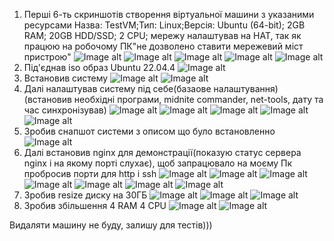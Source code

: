1) Перші 6-ть скриншотів створення віртуальної машини з указаними ресурсами
Назва: TestVM;Тип: Linux;Версія: Ubuntu (64-bit); 2GB RAM; 20GB HDD/SSD; 2 CPU; мережу налаштував на НАТ, так як працюю на робочому ПК"не дозволено ставити мережевий міст пристрою"
![Image alt](https://github.com/Fomka27/DevOps/blob/lecture3/Screenshot_1.jpg)
![Image alt](https://github.com/Fomka27/DevOps/blob/lecture3/Screenshot_2.jpg)
![Image alt](https://github.com/Fomka27/DevOps/blob/lecture3/Screenshot_3.jpg)
![Image alt](https://github.com/Fomka27/DevOps/blob/lecture3/Screenshot_4.jpg)
![Image alt](https://github.com/Fomka27/DevOps/blob/lecture3/Screenshot_5.jpg)
2) Під'єднав iso образ Ubuntu 22.04.4
![Image alt](https://github.com/Fomka27/DevOps/blob/lecture3/Screenshot_6.jpg)
3) Встановив систему
![Image alt](https://github.com/Fomka27/DevOps/blob/lecture3/Screenshot_7.jpg)
![Image alt](https://github.com/Fomka27/DevOps/blob/lecture3/Screenshot_8.jpg)
4) Далі налаштував систему під себе(базаове налаштування)(встановив необхідні програми, midnite commander, net-tools, дату та час синхронізував)
![Image alt](https://github.com/Fomka27/DevOps/blob/lecture3/Screenshot_9.jpg)
![Image alt](https://github.com/Fomka27/DevOps/blob/lecture3/Screenshot_10.jpg)
![Image alt](https://github.com/Fomka27/DevOps/blob/lecture3/Screenshot_11.jpg)
![Image alt](https://github.com/Fomka27/DevOps/blob/lecture3/Screenshot_12.jpg)
![Image alt](https://github.com/Fomka27/DevOps/blob/lecture3/Screenshot_13.jpg)
5) Зробив снапшот системи з описом що було встановленно
![Image alt](https://github.com/Fomka27/DevOps/blob/lecture3/Screenshot_14.jpg)
6) Далі встановив nginx для демонстрації(показую статус сервера nginx і на якому порті слухає), щоб запрацювало на моєму Пк пробросив порти для http і ssh
![Image alt](https://github.com/Fomka27/DevOps/blob/lecture3/Screenshot_15.jpg)
![Image alt](https://github.com/Fomka27/DevOps/blob/lecture3/Screenshot_16.jpg)
![Image alt](https://github.com/Fomka27/DevOps/blob/lecture3/Screenshot_17.jpg)
![Image alt](https://github.com/Fomka27/DevOps/blob/lecture3/Screenshot_18.jpg)
![Image alt](https://github.com/Fomka27/DevOps/blob/lecture3/Screenshot_19.jpg)
![Image alt](https://github.com/Fomka27/DevOps/blob/lecture3/Screenshot_20.jpg)
![Image alt](https://github.com/Fomka27/DevOps/blob/lecture3/Screenshot_21.jpg)
7) Зробив resize диску на 30ГБ
![Image alt](https://github.com/Fomka27/DevOps/blob/lecture3/Screenshot_22.jpg)
![Image alt](https://github.com/Fomka27/DevOps/blob/lecture3/Screenshot_23.jpg)
![Image alt](https://github.com/Fomka27/DevOps/blob/lecture3/Screenshot_24.jpg)
8) Зробив збільшення 4 RAM 4 CPU
![Image alt](https://github.com/Fomka27/DevOps/blob/lecture3/Screenshot_25.jpg)
![Image alt](https://github.com/Fomka27/DevOps/blob/lecture3/Screenshot_26.jpg)

Видаляти машину не буду, залишу для тестів)))

